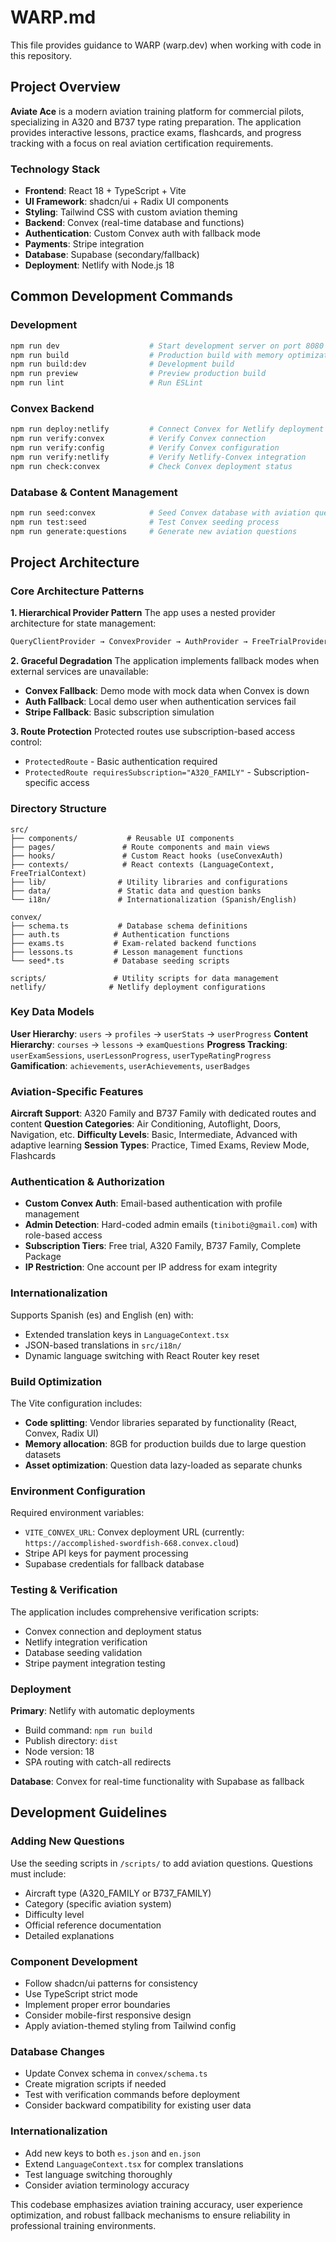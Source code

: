 # WARP.md

This file provides guidance to WARP (warp.dev) when working with code in this repository.

## Project Overview

**Aviate Ace** is a modern aviation training platform for commercial pilots, specializing in A320 and B737 type rating preparation. The application provides interactive lessons, practice exams, flashcards, and progress tracking with a focus on real aviation certification requirements.

### Technology Stack

- **Frontend**: React 18 + TypeScript + Vite
- **UI Framework**: shadcn/ui + Radix UI components
- **Styling**: Tailwind CSS with custom aviation theming
- **Backend**: Convex (real-time database and functions)
- **Authentication**: Custom Convex auth with fallback mode
- **Payments**: Stripe integration
- **Database**: Supabase (secondary/fallback)
- **Deployment**: Netlify with Node.js 18

## Common Development Commands

### Development
```bash
npm run dev                    # Start development server on port 8080
npm run build                  # Production build with memory optimization (8GB)
npm run build:dev              # Development build
npm run preview                # Preview production build
npm run lint                   # Run ESLint
```

### Convex Backend
```bash
npm run deploy:netlify         # Connect Convex for Netlify deployment
npm run verify:convex          # Verify Convex connection
npm run verify:config          # Verify Convex configuration
npm run verify:netlify         # Verify Netlify-Convex integration
npm run check:convex           # Check Convex deployment status
```

### Database & Content Management
```bash
npm run seed:convex            # Seed Convex database with aviation questions
npm run test:seed              # Test Convex seeding process
npm run generate:questions     # Generate new aviation questions
```

## Project Architecture

### Core Architecture Patterns

**1. Hierarchical Provider Pattern**
The app uses a nested provider architecture for state management:
```typescript
QueryClientProvider → ConvexProvider → AuthProvider → FreeTrialProvider → Elements(Stripe)
```

**2. Graceful Degradation**
The application implements fallback modes when external services are unavailable:
- **Convex Fallback**: Demo mode with mock data when Convex is down
- **Auth Fallback**: Local demo user when authentication services fail
- **Stripe Fallback**: Basic subscription simulation

**3. Route Protection**
Protected routes use subscription-based access control:
- `ProtectedRoute` - Basic authentication required
- `ProtectedRoute requiresSubscription="A320_FAMILY"` - Subscription-specific access

### Directory Structure

```
src/
├── components/           # Reusable UI components
├── pages/               # Route components and main views
├── hooks/               # Custom React hooks (useConvexAuth)
├── contexts/            # React contexts (LanguageContext, FreeTrialContext)
├── lib/                # Utility libraries and configurations
├── data/               # Static data and question banks
└── i18n/               # Internationalization (Spanish/English)

convex/
├── schema.ts           # Database schema definitions
├── auth.ts            # Authentication functions
├── exams.ts           # Exam-related backend functions
├── lessons.ts         # Lesson management functions
└── seed*.ts           # Database seeding scripts

scripts/               # Utility scripts for data management
netlify/              # Netlify deployment configurations
```

### Key Data Models

**User Hierarchy**: `users` → `profiles` → `userStats` → `userProgress`
**Content Hierarchy**: `courses` → `lessons` → `examQuestions`
**Progress Tracking**: `userExamSessions`, `userLessonProgress`, `userTypeRatingProgress`
**Gamification**: `achievements`, `userAchievements`, `userBadges`

### Aviation-Specific Features

**Aircraft Support**: A320 Family and B737 Family with dedicated routes and content
**Question Categories**: Air Conditioning, Autoflight, Doors, Navigation, etc.
**Difficulty Levels**: Basic, Intermediate, Advanced with adaptive learning
**Session Types**: Practice, Timed Exams, Review Mode, Flashcards

### Authentication & Authorization

- **Custom Convex Auth**: Email-based authentication with profile management
- **Admin Detection**: Hard-coded admin emails (`tiniboti@gmail.com`) with role-based access
- **Subscription Tiers**: Free trial, A320 Family, B737 Family, Complete Package
- **IP Restriction**: One account per IP address for exam integrity

### Internationalization

Supports Spanish (es) and English (en) with:
- Extended translation keys in `LanguageContext.tsx`
- JSON-based translations in `src/i18n/`
- Dynamic language switching with React Router key reset

### Build Optimization

The Vite configuration includes:
- **Code splitting**: Vendor libraries separated by functionality (React, Convex, Radix UI)
- **Memory allocation**: 8GB for production builds due to large question datasets
- **Asset optimization**: Question data lazy-loaded as separate chunks

### Environment Configuration

Required environment variables:
- `VITE_CONVEX_URL`: Convex deployment URL (currently: `https://accomplished-swordfish-668.convex.cloud`)
- Stripe API keys for payment processing
- Supabase credentials for fallback database

### Testing & Verification

The application includes comprehensive verification scripts:
- Convex connection and deployment status
- Netlify integration verification
- Database seeding validation
- Stripe payment integration testing

### Deployment

**Primary**: Netlify with automatic deployments
- Build command: `npm run build`
- Publish directory: `dist`
- Node version: 18
- SPA routing with catch-all redirects

**Database**: Convex for real-time functionality with Supabase as fallback

## Development Guidelines

### Adding New Questions
Use the seeding scripts in `/scripts/` to add aviation questions. Questions must include:
- Aircraft type (A320_FAMILY or B737_FAMILY)
- Category (specific aviation system)
- Difficulty level
- Official reference documentation
- Detailed explanations

### Component Development
- Follow shadcn/ui patterns for consistency
- Use TypeScript strict mode
- Implement proper error boundaries
- Consider mobile-first responsive design
- Apply aviation-themed styling from Tailwind config

### Database Changes
- Update Convex schema in `convex/schema.ts`
- Create migration scripts if needed
- Test with verification commands before deployment
- Consider backward compatibility for existing user data

### Internationalization
- Add new keys to both `es.json` and `en.json`
- Extend `LanguageContext.tsx` for complex translations
- Test language switching thoroughly
- Consider aviation terminology accuracy

This codebase emphasizes aviation training accuracy, user experience optimization, and robust fallback mechanisms to ensure reliability in professional training environments.
